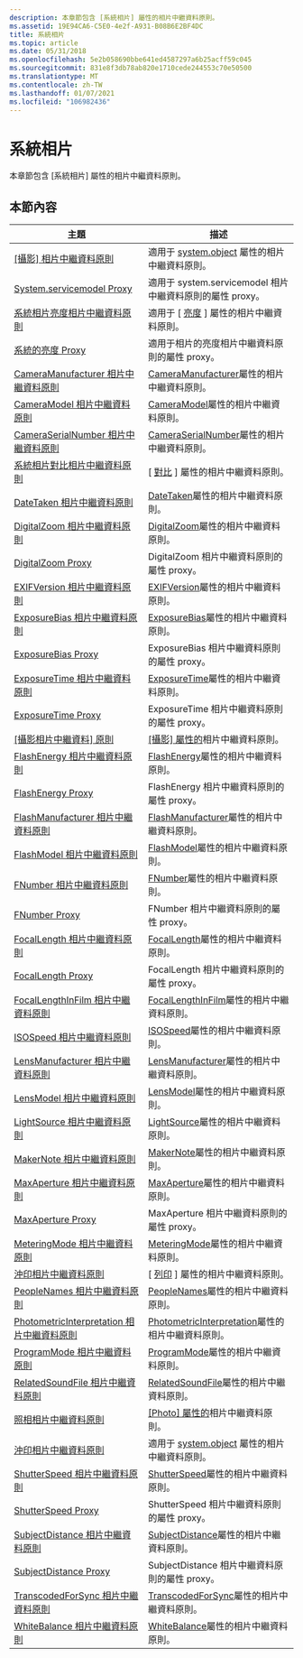 ```yaml
---
description: 本章節包含 [系統相片] 屬性的相片中繼資料原則。
ms.assetid: 19E94CA6-C5E0-4e2f-A931-B08B6E2BF4DC
title: 系統相片
ms.topic: article
ms.date: 05/31/2018
ms.openlocfilehash: 5e2b058690bbe641ed4587297a6b25acff59c045
ms.sourcegitcommit: 831e8f3db78ab820e1710cede244553c70e50500
ms.translationtype: MT
ms.contentlocale: zh-TW
ms.lasthandoff: 01/07/2021
ms.locfileid: "106982436"
---
```

# <a name="systemphoto"></a>系統相片

本章節包含 [系統相片] 屬性的相片中繼資料原則。

## <a name="in-this-section"></a>本節內容



| 主題                                                                                                                                | 描述                                                                                                                                                   |
|--------------------------------------------------------------------------------------------------------------------------------------|---------------------------------------------------------------------------------------------------------------------------------------------------------------|
| [[攝影] 相片中繼資料原則](-wic-photoprop-system-photo-aperture.md)<br/>                                   | 適用于 [system.object](../properties/props-system-photo-aperture.md) 屬性的相片中繼資料原則。<br/>                  |
| [System.servicemodel Proxy](-wic-photoprop-system-photo-aperture-proxy.md)<br/>                                             | 適用于 system.servicemodel 相片中繼資料原則的屬性 proxy。<br/>                                                                            |
| [系統相片亮度相片中繼資料原則](-wic-photoprop-system-photo-brightness.md)<br/>                               | 適用于 [ [亮度](../properties/props-system-photo-aperture.md) ] 屬性的相片中繼資料原則。<br/>                |
| [系統的亮度 Proxy](-wic-photoprop-system-photo-brightness-proxy.md)<br/>                                         | 適用于相片的亮度相片中繼資料原則的屬性 proxy。<br/>                                                                          |
| [CameraManufacturer 相片中繼資料原則](-wic-photoprop-system-photo-cameramanufacturer.md)<br/>               | [CameraManufacturer](../properties/props-system-photo-cameramanufacturer.md)屬性的相片中繼資料原則。<br/>        |
| [CameraModel 相片中繼資料原則](-wic-photoprop-system-photo-cameramodel.md)<br/>                             | [CameraModel](../properties/props-system-photo-cameramodel.md)屬性的相片中繼資料原則。<br/>               |
| [CameraSerialNumber 相片中繼資料原則](-wic-photoprop-system-photo-cameraserialnumber.md)<br/>               | [CameraSerialNumber](../properties/props-system-photo-cameraserialnumber.md)屬性的相片中繼資料原則。<br/>        |
| [系統相片對比相片中繼資料原則](-wic-photoprop-system-photo-contrast.md)<br/>                                   | [ [對比](../properties/props-system-photo-contrast.md) ] 屬性的相片中繼資料原則。<br/>                  |
| [DateTaken 相片中繼資料原則](-wic-photoprop-system-photo-datetaken.md)<br/>                                 | [DateTaken](../properties/props-system-photo-datetaken.md)屬性的相片中繼資料原則。<br/>                 |
| [DigitalZoom 相片中繼資料原則](-wic-photoprop-system-photo-digitalzoom.md)<br/>                             | [DigitalZoom](../properties/props-system-photo-digitalzoom.md)屬性的相片中繼資料原則。<br/>               |
| [DigitalZoom Proxy](-wic-photoprop-system-photo-digitalzoom-proxy.md)<br/>                                       | DigitalZoom 相片中繼資料原則的屬性 proxy。<br/>                                                                         |
| [EXIFVersion 相片中繼資料原則](-wic-photoprop-system-photo-exifversion.md)<br/>                             | [EXIFVersion](../properties/props-system-photo-exifversion.md)屬性的相片中繼資料原則。<br/>               |
| [ExposureBias 相片中繼資料原則](-wic-photoprop-system-photo-exposurebias.md)<br/>                           | [ExposureBias](../properties/props-system-photo-exposurebias.md)屬性的相片中繼資料原則。<br/>              |
| [ExposureBias Proxy](-wic-photoprop-system-photo-exposurebias-proxy.md)<br/>                                     | ExposureBias 相片中繼資料原則的屬性 proxy。<br/>                                                                        |
| [ExposureTime 相片中繼資料原則](-wic-photoprop-system-photo-exposuretime.md)<br/>                           | [ExposureTime](../properties/props-system-photo-exposuretime.md)屬性的相片中繼資料原則。<br/>              |
| [ExposureTime Proxy](-wic-photoprop-system-photo-exposuretime-proxy.md)<br/>                                     | ExposureTime 相片中繼資料原則的屬性 proxy。<br/>                                                                        |
| [[攝影相片中繼資料] 原則](-wic-photoprop-system-photo-flash.md)<br/>                                         | [[攝影] 屬性的](../properties/props-system-photo-exposuretime.md)相片中繼資料原則。<br/>                     |
| [FlashEnergy 相片中繼資料原則](-wic-photoprop-system-photo-flashenergy.md)<br/>                             | [FlashEnergy](../properties/props-system-photo-flashenergy.md)屬性的相片中繼資料原則。<br/>               |
| [FlashEnergy Proxy](-wic-photoprop-system-photo-flashenergy-proxy.md)<br/>                                       | FlashEnergy 相片中繼資料原則的屬性 proxy。<br/>                                                                         |
| [FlashManufacturer 相片中繼資料原則](-wic-photoprop-system-photo-flashmanufacturer.md)<br/>                 | [FlashManufacturer](../properties/props-system-photo-flashmanufacturer.md)屬性的相片中繼資料原則。<br/>         |
| [FlashModel 相片中繼資料原則](-wic-photoprop-system-photo-flashmodel.md)<br/>                               | [FlashModel](../properties/props-system-photo-flashmodel.md)屬性的相片中繼資料原則。<br/>                |
| [FNumber 相片中繼資料原則](-wic-photoprop-system-photo-fnumber.md)<br/>                                     | [FNumber](../properties/props-system-photo-fnumber.md)屬性的相片中繼資料原則。<br/>                   |
| [FNumber Proxy](-wic-photoprop-system-photo-fnumber-proxy.md)<br/>                                               | FNumber 相片中繼資料原則的屬性 proxy。<br/>                                                                             |
| [FocalLength 相片中繼資料原則](-wic-photoprop-system-photo-focallength.md)<br/>                             | [FocalLength](../properties/props-system-photo-focallength.md)屬性的相片中繼資料原則。<br/>               |
| [FocalLength Proxy](-wic-photoprop-system-photo-focallength-proxy.md)<br/>                                       | FocalLength 相片中繼資料原則的屬性 proxy。<br/>                                                                         |
| [FocalLengthInFilm 相片中繼資料原則](-wic-photoprop-system-photo-focallengthinfilm.md)<br/>                 | [FocalLengthInFilm](../properties/props-system-photo-focallengthinfilm.md)屬性的相片中繼資料原則。<br/>         |
| [ISOSpeed 相片中繼資料原則](-wic-photoprop-system-photo-isospeed.md)<br/>                                   | [ISOSpeed](../properties/props-system-photo-focallengthinfilm.md)屬性的相片中繼資料原則。<br/>                  |
| [LensManufacturer 相片中繼資料原則](-wic-photoprop-system-photo-lensmanufacturer.md)<br/>                   | [LensManufacturer](../properties/props-system-photo-lensmanufacturer.md)屬性的相片中繼資料原則。<br/>          |
| [LensModel 相片中繼資料原則](-wic-photoprop-system-photo-lensmodel.md)<br/>                                 | [LensModel](../properties/props-system-photo-lensmodel.md)屬性的相片中繼資料原則。<br/>                 |
| [LightSource 相片中繼資料原則](-wic-photoprop-system-photo-lightsource.md)<br/>                             | [LightSource](../properties/props-system-photo-lightsource.md)屬性的相片中繼資料原則。<br/>               |
| [MakerNote 相片中繼資料原則](-wic-photoprop-system-photo-makernote.md)<br/>                                 | [MakerNote](../properties/props-system-photo-makernote.md)屬性的相片中繼資料原則。<br/>                 |
| [MaxAperture 相片中繼資料原則](-wic-photoprop-system-photo-maxaperture.md)<br/>                             | [MaxAperture](../properties/props-system-photo-maxaperture.md)屬性的相片中繼資料原則。<br/>               |
| [MaxAperture Proxy](-wic-photoprop-system-photo-maxaperture-proxy.md)<br/>                                       | MaxAperture 相片中繼資料原則的屬性 proxy。<br/>                                                                         |
| [MeteringMode 相片中繼資料原則](-wic-photoprop-system-photo-meteringmode.md)<br/>                           | [MeteringMode](../properties/props-system-photo-meteringmode.md)屬性的相片中繼資料原則。<br/>              |
| [沖印相片中繼資料原則](-wic-photoprop-system-photo-orientation.md)<br/>                             | [ [列印](../properties/props-system-photo-meteringmode.md) ] 屬性的相片中繼資料原則。<br/>               |
| [PeopleNames 相片中繼資料原則](-wic-photoprop-system-photo-peoplenames.md)<br/>                             | [PeopleNames](../properties/props-system-photo-peoplenames.md)屬性的相片中繼資料原則。<br/>               |
| [PhotometricInterpretation 相片中繼資料原則](-wic-photoprop-system-photo-photometricinterpretation.md)<br/> | [PhotometricInterpretation](../properties/props-system-photo-photometricinterpretation.md)屬性的相片中繼資料原則。<br/> |
| [ProgramMode 相片中繼資料原則](-wic-photoprop-system-photo-programmode.md)<br/>                             | [ProgramMode](../properties/props-system-photo-programmode.md)屬性的相片中繼資料原則。<br/>               |
| [RelatedSoundFile 相片中繼資料原則](-wic-photoprop-system-photo-relatedsoundfile.md)<br/>                   | [RelatedSoundFile](../properties/props-system-photo-relatedsoundfile.md)屬性的相片中繼資料原則。<br/>          |
| [照相相片中繼資料原則](-wic-photoprop-system-photo-saturation.md)<br/>                               | [[Photo] 屬性的](../properties/props-system-photo-saturation.md)相片中繼資料原則。<br/>                |
| [沖印相片中繼資料原則](-wic-photoprop-system-photo-sharpness.md)<br/>                                 | 適用于 [system.object](../properties/props-system-photo-sharpness.md) 屬性的相片中繼資料原則。<br/>                 |
| [ShutterSpeed 相片中繼資料原則](-wic-photoprop-system-photo-shutterspeed.md)<br/>                           | [ShutterSpeed](../properties/props-system-photo-shutterspeed.md)屬性的相片中繼資料原則。<br/>              |
| [ShutterSpeed Proxy](-wic-photoprop-system-photo-shutterspeed-proxy.md)<br/>                                     | ShutterSpeed 相片中繼資料原則的屬性 proxy。<br/>                                                                        |
| [SubjectDistance 相片中繼資料原則](-wic-photoprop-system-photo-subjectdistance.md)<br/>                     | [SubjectDistance](../properties/props-system-photo-subjectdistance.md)屬性的相片中繼資料原則。<br/>           |
| [SubjectDistance Proxy](-wic-photoprop-system-photo-subjectdistance-proxy.md)<br/>                               | SubjectDistance 相片中繼資料原則的屬性 proxy。<br/>                                                                     |
| [TranscodedForSync 相片中繼資料原則](-wic-photoprop-system-photo-transcodedforsync.md)<br/>                 | [TranscodedForSync](../properties/props-system-photo-transcodedforsync.md)屬性的相片中繼資料原則。<br/>         |
| [WhiteBalance 相片中繼資料原則](-wic-photoprop-system-photo-whitebalance.md)<br/>                           | [WhiteBalance](../properties/props-system-photo-whitebalance.md)屬性的相片中繼資料原則。<br/>              |



 

 

 
